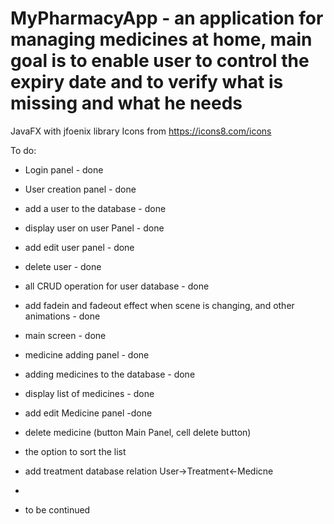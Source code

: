 # MyPharmacyApp - an application for managing medicines at home, main goal is to enable user to control the expiry date and to verify what is missing and what he needs

JavaFX with jfoenix library
Icons from https://icons8.com/icons

To do:
- Login panel - done
- User creation panel - done
- add a user to the database - done
- display user on user Panel - done
- add edit user panel - done
- delete user - done
- all CRUD operation for user database - done
- add fadein and fadeout effect when scene is changing, and other animations - done
- main screen - done
- medicine adding panel - done
- adding medicines to the database - done
- display list of medicines - done
- add edit Medicine panel -done
- delete medicine (button Main Panel, cell delete button)
- the option to sort the list
- add treatment database relation User->Treatment<-Medicne
- 

- to be continued



